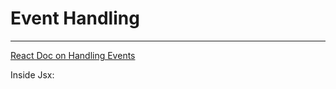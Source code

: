 # Event Handling

---

[React Doc on Handling Events](https://reactjs.org/docs/handling-events.html)

Inside Jsx: 

